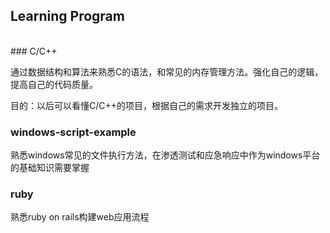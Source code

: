 Learning Program
----
<br>
### C/C++

通过数据结构和算法来熟悉C的语法，和常见的内存管理方法。强化自己的逻辑，提高自己的代码质量。


目的：以后可以看懂C/C++的项目，根据自己的需求开发独立的项目。

### windows-script-example

熟悉windows常见的文件执行方法，在渗透测试和应急响应中作为windows平台的基础知识需要掌握

### ruby

熟悉ruby on rails构建web应用流程
